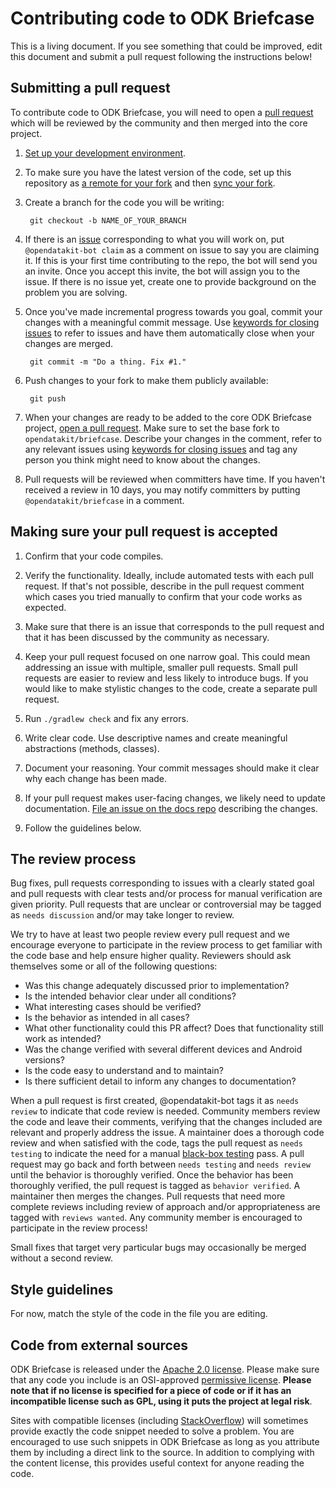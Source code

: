 # Contributing code to ODK Briefcase

This is a living document. If you see something that could be improved, edit this document and submit a pull request following the instructions below!

## Submitting a pull request
To contribute code to ODK Briefcase, you will need to open a [pull request](https://help.github.com/articles/about-pull-requests/) which will be reviewed by the community and then merged into the core project.

1. [Set up your development environment](https://github.com/opendatakit/briefcase#setting-up-your-development-environment). 

1. To make sure you have the latest version of the code, set up this repository as [a remote for your fork](https://help.github.com/articles/configuring-a-remote-for-a-fork/) and then [sync your fork](https://help.github.com/articles/syncing-a-fork/).

1. Create a branch for the code you will be writing:

        git checkout -b NAME_OF_YOUR_BRANCH

1. If there is an [issue](https://github.com/opendatakit/briefcase/issues) corresponding to what you will work on, put `@opendatakit-bot claim` as a comment on issue to say you are claiming it. If this is your first time contributing to the repo, the bot will send you an invite. Once you accept this invite, the bot will assign you to the issue. If there is no issue yet, create one to provide background on the problem you are solving.

1. Once you've made incremental progress towards you goal, commit your changes with a meaningful commit message. Use [keywords for closing issues](https://help.github.com/articles/closing-issues-via-commit-messages/) to refer to issues and have them automatically close when your changes are merged.

        git commit -m "Do a thing. Fix #1."

1. Push changes to your fork to make them publicly available:

        git push

1. When your changes are ready to be added to the core ODK Briefcase project, [open a pull request](https://help.github.com/articles/creating-a-pull-request/). Make sure to set the base fork to `opendatakit/briefcase`. Describe your changes in the comment, refer to any relevant issues using [keywords for closing issues](https://help.github.com/articles/closing-issues-via-commit-messages/) and tag any person you think might need to know about the changes.

1. Pull requests will be reviewed when committers have time. If you haven't received a review in 10 days, you may notify committers by putting `@opendatakit/briefcase` in a comment.

## Making sure your pull request is accepted
1. Confirm that your code compiles.

1. Verify the functionality. Ideally, include automated tests with each pull request. If that's not possible, describe in the pull request comment which cases you tried manually to confirm that your code works as expected.

1. Make sure that there is an issue that corresponds to the pull request and that it has been discussed by the community as necessary.

1. Keep your pull request focused on one narrow goal. This could mean addressing an issue with multiple, smaller pull requests. Small pull requests are easier to review and less likely to introduce bugs. If you would like to make stylistic changes to the code, create a separate pull request.

1. Run `./gradlew check` and fix any errors.

1. Write clear code. Use descriptive names and create meaningful abstractions (methods, classes).

1. Document your reasoning. Your commit messages should make it clear why each change has been made.

1. If your pull request makes user-facing changes, we likely need to update documentation. [File an issue on the docs repo](https://github.com/opendatakit/docs/issues/new) describing the changes.

1. Follow the guidelines below.

## The review process
Bug fixes, pull requests corresponding to issues with a clearly stated goal and pull requests with clear tests and/or process for manual verification are given priority. Pull requests that are unclear or controversial may be tagged as `needs discussion` and/or may take longer to review.

We try to have at least two people review every pull request and we encourage everyone to participate in the review process to get familiar with the code base and help ensure higher quality. Reviewers should ask themselves some or all of the following questions:
- Was this change adequately discussed prior to implementation?
- Is the intended behavior clear under all conditions?
- What interesting cases should be verified?
- Is the behavior as intended in all cases?
- What other functionality could this PR affect? Does that functionality still work as intended?
- Was the change verified with several different devices and Android versions?
- Is the code easy to understand and to maintain?
- Is there sufficient detail to inform any changes to documentation?

When a pull request is first created, @opendatakit-bot tags it as `needs review` to indicate that code review is needed. Community members review the code and leave their comments, verifying that the changes included are relevant and properly address the issue. A maintainer does a thorough code review and when satisfied with the code, tags the pull request as `needs testing` to indicate the need for a manual [black-box testing](https://en.wikipedia.org/wiki/Black-box_testing) pass. A pull request may go back and forth between `needs testing` and `needs review` until the behavior is thoroughly verified. Once the behavior has been thoroughly verified, the pull request is tagged as `behavior verified`. A maintainer then merges the changes. Pull requests that need more complete reviews including review of approach and/or appropriateness are tagged with `reviews wanted`. Any community member is encouraged to participate in the review process!

Small fixes that target very particular bugs may occasionally be merged without a second review.

## Style guidelines
For now, match the style of the code in the file you are editing.

## Code from external sources
ODK Briefcase is released under the [Apache 2.0 license](https://www.apache.org/licenses/LICENSE-2.0). Please make sure that any code you include is an OSI-approved [permissive license](https://opensource.org/faq#permissive). **Please note that if no license is specified for a piece of code or if it has an incompatible license such as GPL, using it puts the project at legal risk**.

Sites with compatible licenses (including [StackOverflow](http://stackoverflow.com/)) will sometimes provide exactly the code snippet needed to solve a problem. You are encouraged to use such snippets in ODK Briefcase as long as you attribute them by including a direct link to the source. In addition to complying with the content license, this provides useful context for anyone reading the code. 
